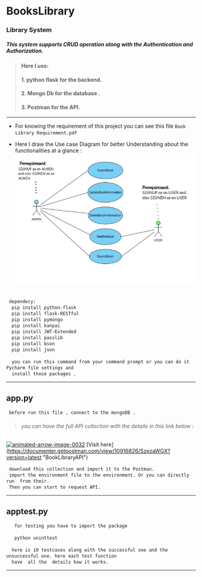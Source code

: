 # BooksLibrary
### Library System 
##### This system supports  CRUD operation along with the Authentication and Authorization.
      
 >#### Here I use:
 >#### 1. python flask for the backend.
 >#### 2. Mongo Db for the database .
 >#### 3. Postman for the  API.
___
 * For knowing the requirement of this project you can see this file 
    `Book Library Requirement.pdf`
 
* Here I draw the Use case Diagram for better Understanding about the functionalities at a glance :
 ![UseCaseDiagram](USECASEDIAGRAM.png)     
######        
     dependecy:
      pip install python-flask
      pip install flask-RESTful
      pip install pymongo
      pip install kanpai
      pip install JWT-Extended 
      pip install passlib
      pip install bson
      pip install json
      
      you can run this command from your command prompt or you can do it Pycharm file settings and 
      install those packages .
 ___
 ##    app.py
     before run this file , connect to the mongoDB .
     
>###### you can have the full API collection with the details in this link below :
<a href="https://www.animatedimages.org/cat-arrows-111.htm"><img src="https://www.animatedimages.org/data/media/111/animated-arrow-image-0032.gif" border="0" alt="animated-arrow-image-0032" /></a> [Visit here] (https://documenter.getpostman.com/view/10916826/SzezaWGX?version=latest "BookLibraryAPI")
     
     download this collection and import it to the Postman.
     import the environment file to the environment. Or you can directly run  from their.
     Then you can start to request API.
 ___
  
##      apptest.py
       
       for testing you have to import the package 
       
       python uninttest
      
      here is 10 testcases along with the successful one and the unsuccessful one. here each test function
      have  all the  details how it works.
 ___
 
 
 
 
       
      
